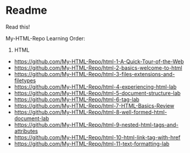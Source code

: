 # Readme
Read this!

My-HTML-Repo Learning Order:

1. HTML

- https://github.com/My-HTML-Repo/html-1-A-Quick-Tour-of-the-Web
- https://github.com/My-HTML-Repo/html-2-basics-welcome-to-html
- https://github.com/My-HTML-Repo/html-3-files-extensions-and-filetypes
- https://github.com/My-HTML-Repo/html-4-experiencing-html-lab
- https://github.com/My-HTML-Repo/html-5-document-structure-lab
- https://github.com/My-HTML-Repo/html-6-tag-lab
- https://github.com/My-HTML-Repo/html-7-HTML-Basics-Review
- https://github.com/My-HTML-Repo/html-8-well-formed-html-document-lab
- https://github.com/My-HTML-Repo/html-9-nested-html-tags-and-attributes
- https://github.com/My-HTML-Repo/html-10-html-link-tag-with-href
- https://github.com/My-HTML-Repo/html-11-text-formatting-lab

